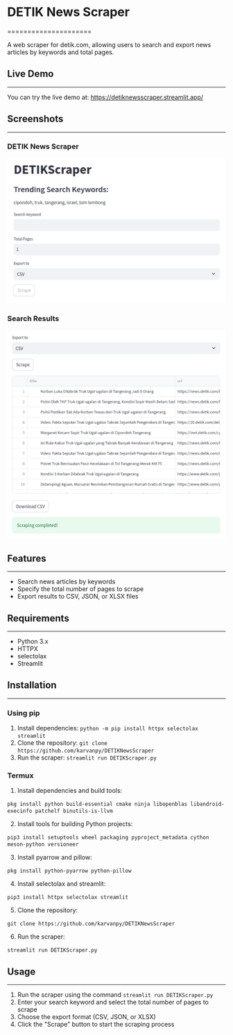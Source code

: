# DETIK News Scraper
=====================

A web scraper for detik.com, allowing users to search and export news articles by keywords and total pages.

## Live Demo
------------

You can try the live demo at: https://detiknewsscraper.streamlit.app/

## Screenshots
-------------

### DETIK News Scraper
![](DETIK-com-scraper.png)

### Search Results
![](DETIK-com-scraper-result.png)

## Features
--------

* Search news articles by keywords
* Specify the total number of pages to scrape
* Export results to CSV, JSON, or XLSX files

## Requirements
------------

* Python 3.x
* HTTPX
* selectolax
* Streamlit

## Installation
------------

### Using pip

1. Install dependencies: `python -m pip install httpx selectolax streamlit`
2. Clone the repository: `git clone https://github.com/karvanpy/DETIKNewsScraper`
3. Run the scraper: `streamlit run DETIKScraper.py`

### Termux

1. Install dependencies and build tools: 
```
pkg install python build-essential cmake ninja libopenblas libandroid-execinfo patchelf binutils-is-llvm
```
2. Install tools for building Python projects: 
```
pip3 install setuptools wheel packaging pyproject_metadata cython meson-python versioneer
```
3. Install pyarrow and pillow: 
```
pkg install python-pyarrow python-pillow
```
4. Install selectolax and streamlit: 
```
pip3 install httpx selectolax streamlit
```
5. Clone the repository: 
```
git clone https://github.com/karvanpy/DETIKNewsScraper
```
6. Run the scraper: 
```
streamlit run DETIKScraper.py
```

## Usage
-----

1. Run the scraper using the command `streamlit run DETIKScraper.py`
2. Enter your search keyword and select the total number of pages to scrape
3. Choose the export format (CSV, JSON, or XLSX)
4. Click the "Scrape" button to start the scraping process